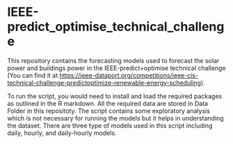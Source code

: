 # IEEE-predict_optimise_technical_challenge

This repository contains the forecasting models used to forecast the solar power and buildings power in the IEEE-predict+optimise technical challenge (You can find it at https://ieee-dataport.org/competitions/ieee-cis-technical-challenge-predictoptimize-renewable-energy-scheduling).

To run the script, you would need to install and load the required packages as outlined in the R markdown. 
All the required data are stored in Data Folder in this repositoty.
The script contains some exploratory analysis which is not necessary for running the models but it helps in understanding the dataset.
There are three type of models used in this script including daily, hourly, and daily-hourly models. 
